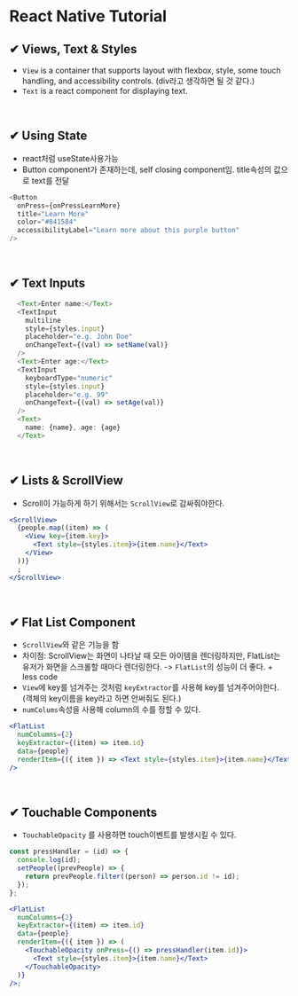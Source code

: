 # React Native Tutorial

## ✔ Views, Text & Styles

- `View` is a container that supports layout with flexbox, style, some touch handling, and accessibility controls. (div라고 생각하면 될 것 같다.)
- `Text` is a react component for displaying text.

<br/>

## ✔ Using State

- react처럼 useState사용가능
- Button component가 존재하는데, self closing component임. title속성의 값으로 text를 전달

```js
<Button
  onPress={onPressLearnMore}
  title="Learn More"
  color="#841584"
  accessibilityLabel="Learn more about this purple button"
/>
```

<br/>

## ✔ Text Inputs

```js
  <Text>Enter name:</Text>
  <TextInput
    multiline
    style={styles.input}
    placeholder="e.g. John Doe"
    onChangeText={(val) => setName(val)}
  />
  <Text>Enter age:</Text>
  <TextInput
    keyboardType="numeric"
    style={styles.input}
    placeholder="e.g. 99"
    onChangeText={(val) => setAge(val)}
  />
  <Text>
    name: {name}, age: {age}
  </Text>
```

<br/>

## ✔ Lists & ScrollView

- Scroll이 가능하게 하기 위해서는 `ScrollView`로 감싸줘야한다.

```jsx
<ScrollView>
  {people.map((item) => (
    <View key={item.key}>
      <Text style={styles.item}>{item.name}</Text>
    </View>
  ))}
  ;
</ScrollView>
```

<br/>

## ✔ Flat List Component

- `ScrollView`와 같은 기능을 함
- 차이점: ScrollView는 화면이 나타날 때 모든 아이템을 렌더링하지만, FlatList는 유저가 화면을 스크롤할 때마다 렌더링한다. -> `FlatList`의 성능이 더 좋다. + less code
- `View`에 key를 넘겨주는 것처럼 `keyExtractor`를 사용해 key를 넘겨주어야한다. (객체의 key이름을 key라고 하면 안써줘도 된다.)
- `numColums`속성을 사용해 column의 수를 정할 수 있다.

```jsx
<FlatList
  numColumns={2}
  keyExtractor={(item) => item.id}
  data={people}
  renderItem={({ item }) => <Text style={styles.item}>{item.name}</Text>}
/>
```

<br/>

## ✔ Touchable Components

- `TouchableOpacity` 를 사용하면 touch이벤트를 발생시킬 수 있다.

```jsx
const pressHandler = (id) => {
  console.log(id);
  setPeople((prevPeople) => {
    return prevPeople.filter((person) => person.id != id);
  });
};

<FlatList
  numColumns={2}
  keyExtractor={(item) => item.id}
  data={people}
  renderItem={({ item }) => (
    <TouchableOpacity onPress={() => pressHandler(item.id)}>
      <Text style={styles.item}>{item.name}</Text>
    </TouchableOpacity>
  )}
/>;
```
